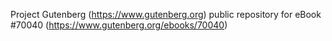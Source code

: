 Project Gutenberg (https://www.gutenberg.org) public repository for
eBook #70040 (https://www.gutenberg.org/ebooks/70040)
